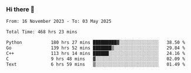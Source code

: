 ### Hi there 👋

<!--
**floyiac/floyiac** is a ✨ _special_ ✨ repository because its `README.md` (this file) appears on your GitHub profile.

Here are some ideas to get you started:

- 🔭 I’m currently working on ...
- 🌱 I’m currently learning ...
- 👯 I’m looking to collaborate on ...
- 🤔 I’m looking for help with ...
- 💬 Ask me about ...
- 📫 How to reach me: ...
- 😄 Pronouns: ...
- ⚡ Fun fact: ...
-->

<!--START_SECTION:waka-->

```txt
From: 16 November 2023 - To: 03 May 2025

Total Time: 468 hrs 23 mins

Python           180 hrs 27 mins █████████▓░░░░░░░░░░░░░░░   38.50 %
Go               139 hrs 52 mins ███████▒░░░░░░░░░░░░░░░░░   29.84 %
C++              113 hrs 14 mins ██████░░░░░░░░░░░░░░░░░░░   24.16 %
C                9 hrs 48 mins   ▓░░░░░░░░░░░░░░░░░░░░░░░░   02.09 %
Text             6 hrs 59 mins   ▒░░░░░░░░░░░░░░░░░░░░░░░░   01.49 %
```

<!--END_SECTION:waka-->
